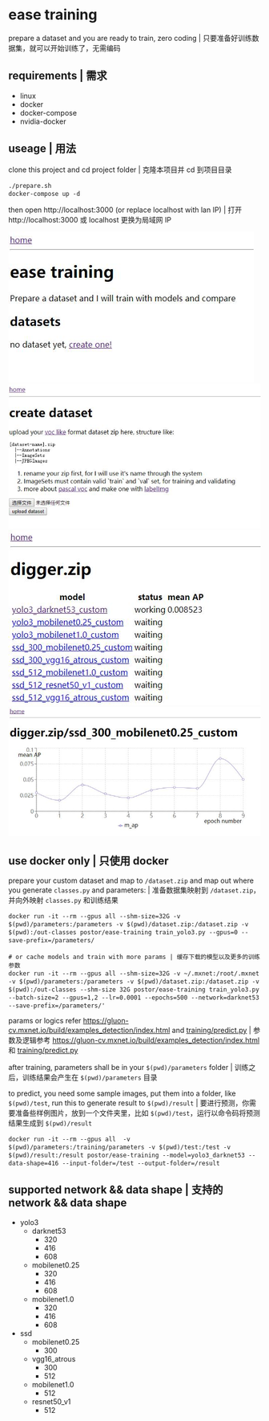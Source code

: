 # ease training

prepare a dataset and you are ready to train, zero coding | 只要准备好训练数据集，就可以开始训练了，无需编码

## requirements | 需求

- linux
- docker
- docker-compose
- nvidia-docker


## useage | 用法

clone this project and cd project folder | 克隆本项目并 cd 到项目目录

```
./prepare.sh
docker-compose up -d
```

then open http://localhost:3000 (or replace localhost with lan IP) | 打开 http://localhost:3000 或 localhost 更换为局域网 IP

![home](./screenshots/home.jpg)
![create dataset](./screenshots/create-dataset.jpg)
![training](./screenshots/training.jpg)
![epoch chart](./screenshots/epoch-chart.jpg)

## use docker only | 只使用 docker

prepare your custom dataset and map to `/dataset.zip` and map out where you generate `classes.py` and parameters: | 准备数据集映射到 `/dataset.zip`，并向外映射 `classes.py` 和训练结果

```
docker run -it --rm --gpus all --shm-size=32G -v $(pwd)/parameters:/parameters -v $(pwd)/dataset.zip:/dataset.zip -v $(pwd):/out-classes postor/ease-training train_yolo3.py --gpus=0 --save-prefix=/parameters/

# or cache models and train with more params | 缓存下载的模型以及更多的训练参数
docker run -it --rm --gpus all --shm-size=32G -v ~/.mxnet:/root/.mxnet -v $(pwd)/parameters:/parameters -v $(pwd)/dataset.zip:/dataset.zip -v $(pwd):/out-classes --shm-size 32G postor/ease-training train_yolo3.py --batch-size=2 --gpus=1,2 --lr=0.0001 --epochs=500 --network=darknet53 --save-prefix=/parameters/'
```

params or logics refer https://gluon-cv.mxnet.io/build/examples_detection/index.html and [training/predict.py](./training/predict.py) | 参数及逻辑参考 https://gluon-cv.mxnet.io/build/examples_detection/index.html 和 [training/predict.py](./training/predict.py)

after training, parameters shall be in your `$(pwd)/parameters` folder | 训练之后，训练结果会产生在 `$(pwd)/parameters` 目录

to predict, you need some sample images, put them into a folder, like `$(pwd)/test`, run this to generate result to `$(pwd)/result` | 要进行预测，你需要准备些样例图片，放到一个文件夹里，比如 `$(pwd)/test`，运行以命令码将预测结果生成到 `$(pwd)/result`

```
docker run -it --rm --gpus all  -v $(pwd)/parameters:/training/parameters -v $(pwd)/test:/test -v $(pwd)/result:/result postor/ease-training --model=yolo3_darknet53 --data-shape=416 --input-folder=/test --output-folder=/result
```

## supported network && data shape | 支持的 network && data shape

* yolo3
    * darknet53
        * 320
        * 416
        * 608
    * mobilenet0.25
        * 320
        * 416
        * 608
    * mobilenet1.0
        * 320
        * 416
        * 608
* ssd
    * mobilenet0.25
        * 300
    * vgg16_atrous
        * 300
        * 512
    * mobilenet1.0
        * 512
    * resnet50_v1
        * 512